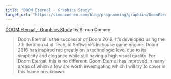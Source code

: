 ```yaml
---
title: "DOOM Eternal - Graphics Study"
target_url: "https://simoncoenen.com/blog/programming/graphics/DoomEternalStudy.html"
---
```


[DOOM Eternal - Graphics Study](https://simoncoenen.com/blog/programming/graphics/DoomEternalStudy.html) by Simon Coenen. 

> Doom Eternal is the successor of Doom 2016. It’s developed using the 7th iteration of id Tech, id Software’s in-house game engine. Doom 2016 has inspired me greatly on a technologic level due to its simplicity and elegance while still having a high visual quality. For Doom Eternal, this is no different. Doom Eternal has improved in many areas of which a few are worth investigating which I will try to cover in this frame breakdown.
